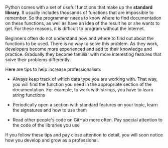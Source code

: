 
Python comes with a set of useful functions that make up the **standard library**. It usually includes thousands of functions that are impossible to remember. So the programmer needs to know where to find documentation on these functions, as well as have an idea of the result he or she wants to get. For these reasons, it is difficult to program without the Internet.

Beginners often do not understand how and where to find out about the functions to be used. There is no way to solve this problem. As they work, developers become more experienced and add to their knowledge and practice. Gradually they become familiar with more interesting features that solve their problems differently.

Here are tips to help increase professionalism:

* Always keep track of which data type you are working with. That way, you will find the function you need in the appropriate section of the documentation. For example, to work with strings, you have to learn string functions

* Periodically open a section with standard features on your topic, learn the signatures and how to use them

* Read other people's code on GitHub more often. Pay special attention to the code of the libraries you use

If you follow these tips and pay close attention to detail, you will soon notice how you develop and grow as a professional.
